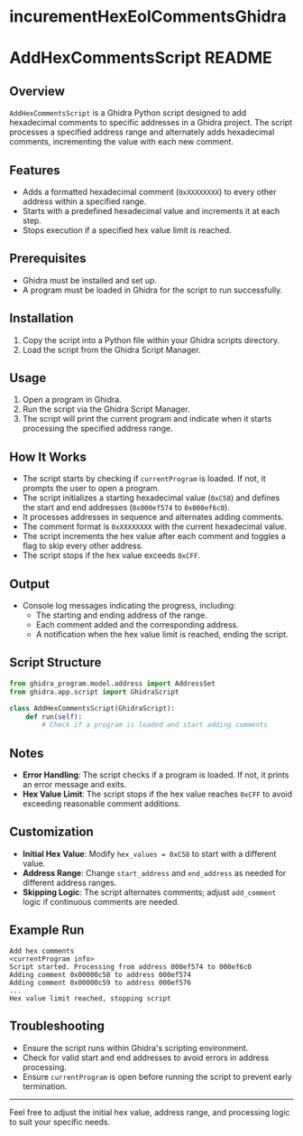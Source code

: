# incurementHexEolCommentsGhidra
# AddHexCommentsScript README

## Overview
`AddHexCommentsScript` is a Ghidra Python script designed to add hexadecimal comments to specific addresses in a Ghidra project. The script processes a specified address range and alternately adds hexadecimal comments, incrementing the value with each new comment.

## Features
- Adds a formatted hexadecimal comment (`0xXXXXXXXX`) to every other address within a specified range.
- Starts with a predefined hexadecimal value and increments it at each step.
- Stops execution if a specified hex value limit is reached.

## Prerequisites
- Ghidra must be installed and set up.
- A program must be loaded in Ghidra for the script to run successfully.

## Installation
1. Copy the script into a Python file within your Ghidra scripts directory.
2. Load the script from the Ghidra Script Manager.

## Usage
1. Open a program in Ghidra.
2. Run the script via the Ghidra Script Manager.
3. The script will print the current program and indicate when it starts processing the specified address range.

## How It Works
- The script starts by checking if `currentProgram` is loaded. If not, it prompts the user to open a program.
- The script initializes a starting hexadecimal value (`0xC58`) and defines the start and end addresses (`0x000ef574` to `0x000ef6c0`).
- It processes addresses in sequence and alternates adding comments.
- The comment format is `0xXXXXXXXX` with the current hexadecimal value.
- The script increments the hex value after each comment and toggles a flag to skip every other address.
- The script stops if the hex value exceeds `0xCFF`.

## Output
- Console log messages indicating the progress, including:
  - The starting and ending address of the range.
  - Each comment added and the corresponding address.
  - A notification when the hex value limit is reached, ending the script.

## Script Structure
```python
from ghidra_program.model.address import AddressSet
from ghidra.app.script import GhidraScript

class AddHexCommentsScript(GhidraScript):
    def run(self):
        # Check if a program is loaded and start adding comments
```

## Notes
- **Error Handling**: The script checks if a program is loaded. If not, it prints an error message and exits.
- **Hex Value Limit**: The script stops if the hex value reaches `0xCFF` to avoid exceeding reasonable comment additions.

## Customization
- **Initial Hex Value**: Modify `hex_values = 0xC58` to start with a different value.
- **Address Range**: Change `start_address` and `end_address` as needed for different address ranges.
- **Skipping Logic**: The script alternates comments; adjust `add_comment` logic if continuous comments are needed.

## Example Run
```
Add hex comments
<currentProgram info>
Script started. Processing from address 000ef574 to 000ef6c0
Adding comment 0x00000c58 to address 000ef574
Adding comment 0x00000c59 to address 000ef576
...
Hex value limit reached, stopping script
```

## Troubleshooting
- Ensure the script runs within Ghidra's scripting environment.
- Check for valid start and end addresses to avoid errors in address processing.
- Ensure `currentProgram` is open before running the script to prevent early termination.

---

Feel free to adjust the initial hex value, address range, and processing logic to suit your specific needs.